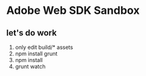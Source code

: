 # Adobe Web SDK Sandbox

## let's do work
1.  only edit build/* assets
2.  npm install grunt
3.  npm install
4.  grunt watch
